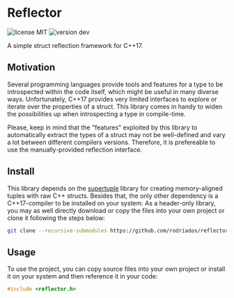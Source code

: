 # Reflector
![license MIT](https://img.shields.io/badge/license-MIT-lightgrey.svg)
![version dev](https://img.shields.io/badge/version-dev-red.svg)

A simple struct reflection framework for C++17.

## Motivation
Several programming languages provide tools and features for a type to be introspected
within the code itself, which might be useful in many diverse ways. Unfortunately,
C++17 provides very limited interfaces to explore or iterate over the properties
of a struct. This library comes in handy to widen the possibilities up when introspecting
a type in compile-time.

Please, keep in mind that the "features" exploited by this library to automatically
extract the types of a struct may not be well-defined and vary a lot between different
compilers versions. Therefore, it is prefereable to use the manually-provided reflection
interface.

## Install
This library depends on the [supertuple](https://github.com/rodriados/supertuple)
library for creating memory-aligned tuples with raw C++ structs. Besides that, the
only other dependency is a C++17-compiler to be installed on your system. As a header-only
library, you may as well directly download or copy the files into your own project
or clone it following the steps below:
```bash
git clone --recursive-submodules https://github.com/rodriados/reflector
```

## Usage
To use the project, you can copy source files into your own project or install it
on your system and then reference it in your code:
```cpp
#include <reflector.h>
```

